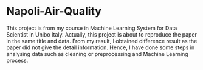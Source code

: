 # Napoli-Air-Quality
This project is from my course in Machine Learning System for Data Scientist in Unibo Italy. Actually, this project is about to reproduce the paper in the same title and data. 
From my result, I obtained difference result as the paper did not give the detail information. Hence, I have done some steps in analysing data such as cleaning or preprocessing and Machine Learning process. 
